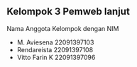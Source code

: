 ## Kelompok 3 Pemweb lanjut
Nama Anggota Kelompok dengan NIM

- M. Aviesena	22091397103
- Rendareista	22091397108
- Vitto Farin K	22091397096
